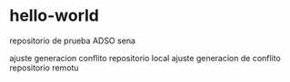 # hello-world
repositorio de prueba ADSO sena

ajuste generacion conflito repositorio local
ajuste generacion de conflito repositorio remotu
